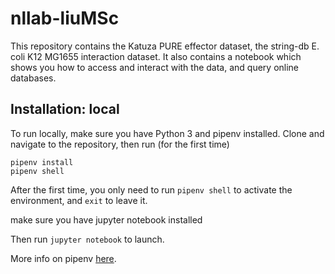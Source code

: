 # nllab-liuMSc

This repository contains the Katuza PURE effector dataset, the string-db E. coli K12 MG1655 interaction dataset. It also contains a notebook which shows you how to access and interact with the data, and query online databases. 

## Installation: local
To run locally, make sure you have Python 3 and pipenv installed. Clone and navigate to the repository, then run (for the first time)

	pipenv install
	pipenv shell 

After the first time, you only need to run ```pipenv shell``` to activate the environment, and ```exit``` to leave it. 
  
make sure you have jupyter notebook installed  

Then run ```jupyter notebook``` to launch.

More info on pipenv [here](https://pipenv-fork.readthedocs.io/en/latest/basics.html).
